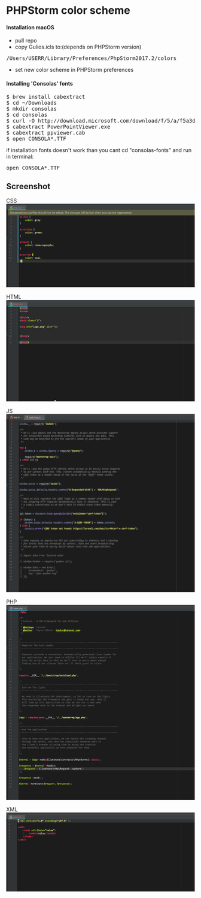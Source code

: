 PHPStorm color scheme
===========

#### Installation macOS
* pull repo
* copy Gulios.icls to:(depends on PHPStorm version)
<pre>
/Users/USERR/Library/Preferences/PhpStorm2017.2/colors
</pre>
* set new color scheme in PHPStorm preferences


#### Installing 'Consolas' fonts

<pre>
$ brew install cabextract
$ cd ~/Downloads
$ mkdir consolas
$ cd consolas
$ curl -O http://download.microsoft.com/download/f/5/a/f5a3df76-d856-4a61-a6bd-722f52a5be26/PowerPointViewer.exe
$ cabextract PowerPointViewer.exe
$ cabextract ppviewer.cab
$ open CONSOLA*.TTF
</pre>

if installation fonts doesn't work than you cant cd "consolas-fonts" and run in terminal:
<pre>
open CONSOLA*.TTF
</pre>


Screenshot
----------
CSS
![CSS](screenshots/css.png)

HTML
![HTML](screenshots/html.png)

JS
![JS](screenshots/js.png)

PHP
![PHP](screenshots/php.png)

XML
![XML](screenshots/xml.png)
